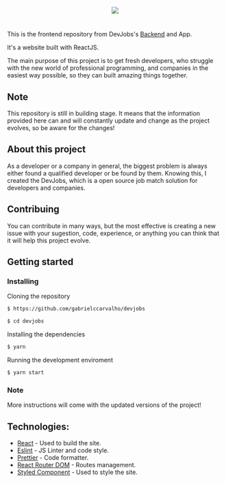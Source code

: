 <p align="center">
  <img src="https://i.imgur.com/a0rtQCN.png">
</p>

#

This is the frontend repository from DevJobs's [Backend](https://github.com/gabrielccarvalho/DevJobs-backend) and App.

It's a website built with ReactJS.

The main purpose of this project is to get fresh developers, who struggle with the new world of professional programming, and companies in the easiest way possible, so they can built amazing things together.

## Note

This repository is still in building stage. It means that the information provided here can and will constantly update and change as the project evolves, so be aware for the changes!

## About this project

As a developer or a company in general, the biggest problem is always either found a qualified developer or be found by them. Knowing this, I created the DevJobs, which is a open source job match solution for developers and companies.

## Contribuing

You can contribute in many ways, but the most effective is creating a new issue with your sugestion, code, experience, or anything you can think that it will help this project evolve.

## Getting started

### Installing

Cloning the repository

```bash
$ https://github.com/gabrielccarvalho/devjobs
```

```bash
$ cd devjobs
```

Installing the dependencies

```bash
$ yarn
```

Running the development enviroment

```bash
$ yarn start
```

### Note

More instructions will come with the updated versions of the project!

## Technologies:

- [React](https://reactjs.org/) - Used to build the site.
- [Eslint](https://eslint.org/) - JS Linter and code style.
- [Prettier](https://github.com/prettier/prettier) - Code formatter.
- [React Router DOM](https://reacttraining.com/react-router/web/guides/quick-start) - Routes management.
- [Styled Component](https://www.styled-components.com/) - Used to style the site.
